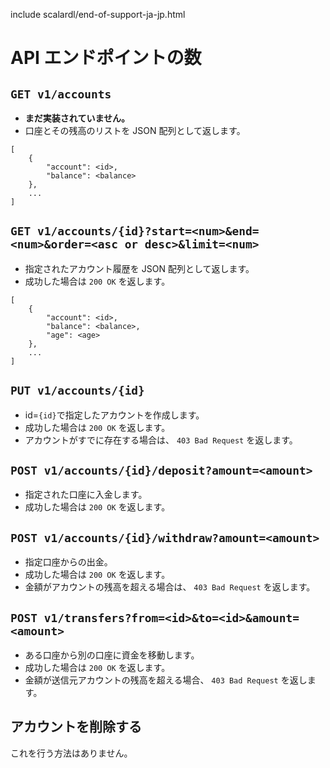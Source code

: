 include scalardl/end-of-support-ja-jp.html

# API エンドポイントの数

## `GET v1/accounts`

- **まだ実装されていません。**
- 口座とその残高のリストを JSON 配列として返します。

```
[
    {
        "account": <id>,
        "balance": <balance>
    },
    ...
]
```

## `GET v1/accounts/{id}?start=<num>&end=<num>&order=<asc or desc>&limit=<num>`

- 指定されたアカウント履歴を JSON 配列として返します。
- 成功した場合は `200 OK` を返します。

```
[
    {
        "account": <id>,
        "balance": <balance>,
        "age": <age>
    },
    ...
]
```

## `PUT v1/accounts/{id}`

- id=`{id}`で指定したアカウントを作成します。
- 成功した場合は `200 OK` を返します。
- アカウントがすでに存在する場合は、 `403 Bad Request` を返します。

## `POST v1/accounts/{id}/deposit?amount=<amount>`

- 指定された口座に入金します。
- 成功した場合は `200 OK` を返します。

## `POST v1/accounts/{id}/withdraw?amount=<amount>`

- 指定口座からの出金。
- 成功した場合は `200 OK` を返します。
- 金額がアカウントの残高を超える場合は、 `403 Bad Request` を返します。

## `POST v1/transfers?from=<id>&to=<id>&amount=<amount>`

- ある口座から別の口座に資金を移動します。
- 成功した場合は `200 OK` を返します。
- 金額が送信元アカウントの残高を超える場合、 `403 Bad Request` を返します。

## アカウントを削除する

これを行う方法はありません。

